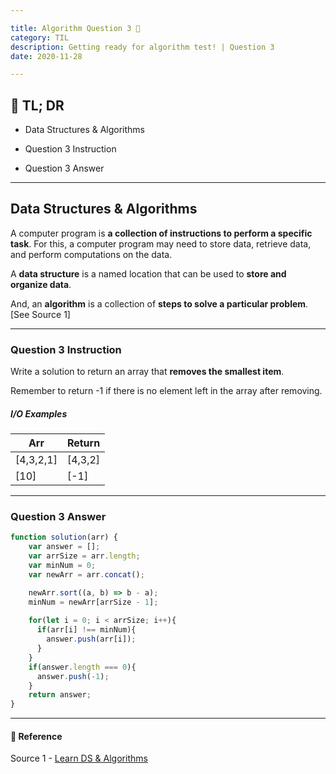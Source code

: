 ```yaml
---

title: Algorithm Question 3 🧬
category: TIL
description: Getting ready for algorithm test! | Question 3
date: 2020-11-28

---
```


## 🤦 TL; DR

- Data Structures & Algorithms
  
- Question 3 Instruction
  
- Question 3 Answer

---

## Data Structures & Algorithms

A computer program is **a collection of instructions to perform a specific task**. For this, a computer program may need to store data, retrieve data, and perform computations on the data.

A **data structure** is a named location that can be used to **store and organize data**. 

And, an **algorithm** is a collection of **steps to solve a particular problem**. \[See Source 1]

---

### Question 3 Instruction

Write a solution to return an array that **removes the smallest item**.

Remember to return -1 if there is no element left in the array after removing.

##### I/O Examples

| Arr       | Return  |
| --------- | ------- |
| \[4,3,2,1] | \[4,3,2] |
| \[10]      | \[-1]    |

---

### Question 3 Answer

```javascript
function solution(arr) {
    var answer = [];
    var arrSize = arr.length;
    var minNum = 0;
    var newArr = arr.concat();

    newArr.sort((a, b) => b - a);
    minNum = newArr[arrSize - 1];
  
    for(let i = 0; i < arrSize; i++){
      if(arr[i] !== minNum){
        answer.push(arr[i]);
      }
    }
    if(answer.length === 0){
      answer.push(-1);
    }
    return answer;
}

```

---

#### 🔗 Reference

Source 1 - [Learn DS & Algorithms](https://www.programiz.com/dsa)